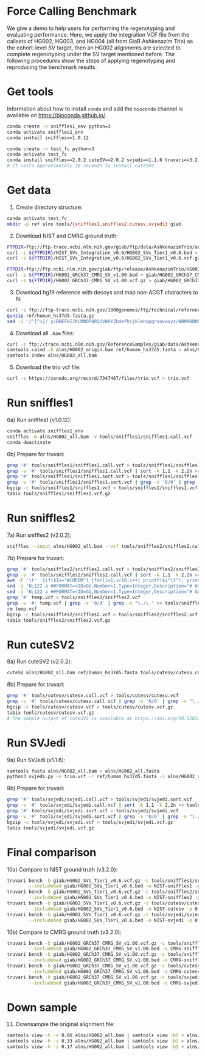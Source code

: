 # Force Calling Benchmark

We give a demo to help users for performing the regenotyping and evaluating performance. Here, we apply the integration VCF file from the callsets of HG002, HG003, and HG004 (all from GiaB Ashkenazim Trio) as the cohort-level SV target, then an HG002 alignments are selected to complete regenotyping under the SV target mentioned before.
The following procedures show the steps of applying regenotyping and reproducing the benchmark results. 

# Get tools

Information about how to install `conda` and add the `bioconda` channel is available on https://bioconda.github.io/.

```sh
conda create -n sniffles1_env python=3
conda activate sniffles1_env
conda install sniffles==1.0.12
```
```sh
conda create -n test_fc python=3
conda activate test_fc
conda install sniffles==2.0.2 cuteSV==2.0.2 svjedi==1.1.6 truvari==3.2.0 samtools bgzip tabix
# It costs approximately 30 seconds to install cuteSV2.
```

# Get data
1) Create directory structure:
```sh
conda activate test_fc
mkdir -p ref alns tools/{sniffles1,sniffles2,cutesv,svjedi} giab
```

2) Download NIST and CMRG ground truth:
```sh
FTPDIR=ftp://ftp-trace.ncbi.nlm.nih.gov/giab/ftp/data/AshkenazimTrio/analysis/
curl -s ${FTPDIR}/NIST_SVs_Integration_v0.6/HG002_SVs_Tier1_v0.6.bed > giab/HG002_SVs_Tier1_v0.6.bed
curl -s ${FTPDIR}/NIST_SVs_Integration_v0.6/HG002_SVs_Tier1_v0.6.vcf.gz > giab/HG002_SVs_Tier1_v0.6.vcf.gz
```
```sh
FTPDIR=ftp://ftp.ncbi.nlm.nih.gov/giab/ftp/release/AshkenazimTrio/HG002_NA24385_son/CMRG_v1.00/GRCh37/StructuralVariant/
curl -s ${FTPDIR}/HG002_GRCh37_CMRG_SV_v1.00.bed > giab/HG002_GRCh37_CMRG_SV_v1.00.bed
curl -s ${FTPDIR}/HG002_GRCh37_CMRG_SV_v1.00.vcf.gz > giab/HG002_GRCh37_CMRG_SV_v1.00.vcf.gz
```

3) Download hg19 reference with decoys and map non-ACGT characters to N:
```sh
curl -s ftp://ftp-trace.ncbi.nih.gov/1000genomes/ftp/technical/reference/phase2_reference_assembly_sequence/hs37d5.fa.gz > ref/human_hs37d5.fasta.gz
gunzip ref/human_hs37d5.fasta.gz
sed -i '/^[^>]/ y/BDEFHIJKLMNOPQRSUVWXYZbdefhijklmnopqrsuvwxyz/NNNNNNNNNNNNNNNNNNNNNNNNNNNNNNNNNNNNNNNNNNNN/' ref/human_hs37d5.fasta
```

4) Download all `.bam` files:
```sh
curl -s ftp://trace.ncbi.nlm.nih.gov/ReferenceSamples/giab/data/AshkenazimTrio/HG002_NA24385_son/PacBio_CCS_15kb/alignment/HG002.Sequel.15kb.pbmm2.hs37d5.whatshap.haplotag.RTG.10x.trio.bam > alns/HG002_origin.bam
samtools calmd -b alns/HG002_origin.bam ref/human_hs37d5.fasta > alns/HG002_all.bam
samtools index alns/HG002_all.bam
```

5) Download the trio vcf file:
```sh
curl -s https://zenodo.org/record/7347467/files/trio.vcf > trio.vcf
```

# Run sniffles1

6a) Run sniffles1 (v1.0.12):
```sh
conda activate sniffles1_env
sniffles -m alns/HG002_all.bam -v tools/sniffles1/sniffles1.call.vcf --Ivcf trio.vcf
conda deactivate
```
6b) Prepare for truvari:
```sh
grep '#' tools/sniffles1/sniffles1.call.vcf > tools/sniffles1/sniffles1.sort.vcf
grep -v '#' tools/sniffles1/sniffles1.call.vcf | sort -k 1,1 -k 2,2n >> tools/sniffles1/sniffles1.sort.vcf
grep '#' tools/sniffles1/sniffles1.sort.vcf > tools/sniffles1/sniffles1.vcf
grep -v '#' tools/sniffles1/sniffles1.sort.vcf | grep -v '0/0' | grep -v "\./\." >> tools/sniffles1/sniffles1.vcf
bgzip -c tools/sniffles1/sniffles1.vcf > tools/sniffles1/sniffles1.vcf.gz
tabix tools/sniffles1/sniffles1.vcf.gz
```

# Run sniffles2

7a) Run sniffles2 (v2.0.2):
```sh
sniffles --input alns/HG002_all.bam --vcf tools/sniffles2/sniffles2.call.vcf --genotype-vcf trio.vcf
```
7b) Prepare for truvari:
```sh
grep '#' tools/sniffles2/sniffles2.call.vcf > tools/sniffles2/sniffles2.sort.vcf
grep -v '#' tools/sniffles2/sniffles2.call.vcf | sort -k 1,1 -k 2,2n >> tools/sniffles2/sniffles2.sort.vcf
awk -F '\t' '{if($1=="#CHROM") {for(i=1;i<10;i++) printf($i"\t"); print($10);} else print($0);}' tools/sniffles2/sniffles2.sort.vcf > temp.vcf
sed -i 'N;122 a ##FORMAT=<ID=DV,Number=1,Type=Integer,Description="# High-quality variant reads">' temp.vcf
sed -i 'N;122 a ##FORMAT=<ID=GQ,Number=1,Type=Integer,Description="# Genotype quality">' temp.vcf
grep '#' temp.vcf > tools/sniffles2/sniffles2.vcf
grep -v '#' temp.vcf | grep -v '0/0' | grep -v "\./\." >> tools/sniffle2/sniffles2.vcf
rm temp.vcf
bgzip -c tools/sniffles2/sniffles2.vcf > tools/sniffles2/sniffles2.vcf.gz
tabix tools/sniffles2/sniffles2.vcf.gz
```

# Run cuteSV2

8a) Run cuteSV2 (v2.0.2):
```sh
cuteSV alns/HG002_all.bam ref/human_hs37d5.fasta tools/cutesv/cutesv.call.vcf ./ --max_cluster_bias_INS 1000 --diff_ratio_merging_INS 0.5 --max_cluster_bias_DEL 1000 --diff_ratio_filtering_DEL 0.5 -Ivcf trio.vcf -q 10
```
8b) Prepare for truvari:
```sh
grep '#' tools/cutesv/cutesv.call.vcf > tools/cutesv/cutesv.vcf
grep -v '#' tools/cutesv/cutesv.call.vcf | grep -v '0/0' | grep -v "\./\." >> tools/cutesv/cutesv.vcf
bgzip -c tools/cutesv/cutesv.vcf > tools/cutesv/cutesv.vcf.gz
tabix tools/cutesv/cutesv.vcf.gz
# The sample output of cuteSV2 is available at https://doi.org/10.5281/zenodo.7347467.
```

# Run SVJedi

9a) Run SVJedi (v1.1.6):
```sh
samtools fasta alns/HG002_all.bam > alns/HG002_all.fasta
python3 svjedi.py -v trio.vcf -r ref/human_hs37d5.fasta -i alns/HG002_all.fasta -o tools/svjedi/svjedi.call.vcf
```
9b) Prepare for truvari:
```sh
grep '#' tools/svjedi/svjedi.call.vcf > tools/svjedi/svjedi.sort.vcf
grep -v '#' tools/svjedi/svjedi.call.vcf | sort -k 1,1 -k 2,2n >> tools/svjedi/svjedi.sort.vcf
grep '#' tools/svjedi/svjedi.sort.vcf > tools/svjedi/svjedi.vcf
grep -v '#' tools/svjedi/svjedi.sort.vcf | grep -v '0/0' | grep -v "\./\." >> tools/svjedi/svjedi.vcf
bgzip -c tools/svjedi/svjedi.vcf > tools/svjedi/svjedi.vcf.gz
tabix tools/svjedi/svjedi.vcf.gz
```

# Final comparison

10a) Compare to NIST ground truth (v3.2.0):
```sh
truvari bench -b giab/HG002_SVs_Tier1_v0.6.vcf.gz -c tools/sniffles1/sniffles1.vcf.gz\
        --includebed giab/HG002_SVs_Tier1_v0.6.bed -o NIST-sniffles1 -p 0 -r 1000 --multimatch –passonly
truvari bench -b giab/HG002_SVs_Tier1_v0.6.vcf.gz -c tools/sniffles2/sniffles2.vcf.gz\
        --includebed giab/HG002_SVs_Tier1_v0.6.bed -o NIST-sniffles2 -p 0 -r 1000 --multimatch –passonly
truvari bench -b giab/HG002_SVs_Tier1_v0.6.vcf.gz -c tools/cutesv/cutesv.vcf.gz\
        --includebed giab/HG002_SVs_Tier1_v0.6.bed -o NIST-cutesv -p 0 -r 1000 --multimatch –passonly
truvari bench -b giab/HG002_SVs_Tier1_v0.6.vcf.gz -c tools/svjedi/svjedi.vcf.gz\
        --includebed giab/HG002_SVs_Tier1_v0.6.bed -o NIST-svjedi -p 0 -r 1000 --multimatch –passonly
```
10b) Compare to CMRG ground truth (v3.2.0):
```sh
truvari bench -b giab/HG002_GRCh37_CMRG_SV_v1.00.vcf.gz -c tools/sniffles1/sniffles1.vcf.gz\
        --includebed giab/HG002_GRCh37_CMRG_SV_v1.00.bed -o CMRG-sniffles1 -p 0 -r 1000 --multimatch –passonly
truvari bench -b giab/HG002_GRCh37_CMRG_SV_v1.00.vcf.gz -c tools/sniffles2/sniffles2.vcf.gz\
        --includebed giab/HG002_GRCh37_CMRG_SV_v1.00.bed -o CMRG-sniffles2 -p 0 -r 1000 --multimatch –passonly
truvari bench -b giab/HG002_GRCh37_CMRG_SV_v1.00.vcf.gz -c tools/cutesv/cutesv.vcf.gz\
        --includebed giab/HG002_GRCh37_CMRG_SV_v1.00.bed -o CMRG-cutesv -p 0 -r 1000 --multimatch –passonly
truvari bench -b giab/HG002_GRCh37_CMRG_SV_v1.00.vcf.gz -c tools/svjedi/svjedi.vcf.gz\
        --includebed giab/HG002_GRCh37_CMRG_SV_v1.00.bed -o CMRG-svjedi -p 0 -r 1000 --multimatch –passonly
```

# Down sample

11) Downsample the original alignment file:
```sh
samtools view -h -s 0.66 alns/HG002_all.bam | samtools view -bS > alns/HG002_20x.bam
samtools view -h -s 0.33 alns/HG002_all.bam | samtools view -bS > alns/HG002_10x.bam
samtools view -h -s 0.17 alns/HG002_all.bam | samtools view -bS > alns/HG002_5x.bam
```
